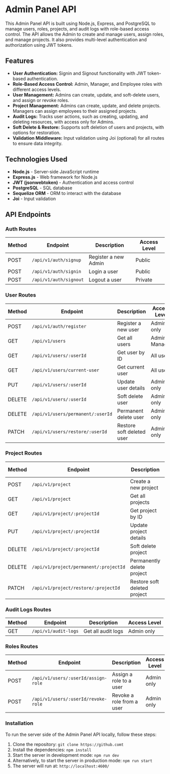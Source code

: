 # Admin Panel API

This Admin Panel API is built using Node.js, Express, and PostgreSQL to manage users, roles, projects, and audit logs with role-based access control. The API allows the Admin to create and manage users, assign roles, and manage projects. It also provides multi-level authentication and authorization using JWT tokens.

## Features

- **User Authentication:** Signin and Signout functionality with JWT token-based authentication.
- **Role-Based Access Control:** Admin, Manager, and Employee roles with different access levels.
- **User Management:** Admins can create, update, and soft-delete users, and assign or revoke roles.
- **Project Management:** Admins can create, update, and delete projects. Managers can assign employees to their assigned projects.
- **Audit Logs:** Tracks user actions, such as creating, updating, and deleting resources, with access only for Admins.
- **Soft Delete & Restore:** Supports soft deletion of users and projects, with options for restoration.
- **Validation Middleware:** Input validation using Joi (optional) for all routes to ensure data integrity.

## Technologies Used

- **Node.js** - Server-side JavaScript runtime
- **Express.js** - Web framework for Node.js
- **JWT (jsonwebtoken)** - Authentication and access control
- **PostgreSQL** - SQL database
- **Sequelize ORM** - ORM to interact with the database
- **Joi** - Input validation


## API Endpoints

### Auth Routes
| Method | Endpoint                     | Description                   | Access Level     |
|--------|------------------------------|--------------------------------|------------------|
| POST   | `/api/v1/auth/signup`         | Register a new Admin           | Public           |
| POST   | `/api/v1/auth/signin`         | Login a user                   | Public           |
| POST   | `/api/v1/auth/signout`        | Logout a user                  | Private          |

### User Routes
| Method | Endpoint                     | Description                   | Access Level     |
|--------|------------------------------|--------------------------------|------------------|
| POST   | `/api/v1/auth/register`       | Register a new user            | Admin only       |
| GET    | `/api/v1/users`               | Get all users                  | Admin, Manager   |
| GET    | `/api/v1/users/:userId`       | Get user by ID                 | All users        |
| GET    | `/api/v1/users/current-user`  | Get current user               | All users        |
| PUT    | `/api/v1/users/:userId`       | Update user details            | Admin only       |
| DELETE | `/api/v1/users/:userId`       | Soft delete user               | Admin only       |
| DELETE | `/api/v1/users/permanent/:userId` | Permanent delete user         | Admin only       |
| PATCH  | `/api/v1/users/restore/:userId`   | Restore soft deleted user      | Admin only       |

### Project Routes
| Method | Endpoint                       | Description                   | Access Level     |
|--------|--------------------------------|--------------------------------|------------------|
| POST   | `/api/v1/project`              | Create a new project           | Admin only       |
| GET    | `/api/v1/project`              | Get all projects               | All users        |
| GET    | `/api/v1/project/:projectId`   | Get project by ID              | All users        |
| PUT    | `/api/v1/project/:projectId`   | Update project details         | Admin only       |
| DELETE | `/api/v1/project/:projectId`   | Soft delete project            | Admin only       |
| DELETE | `/api/v1/project/permanent/:projectId` | Permanently delete project | Admin only       |
| PATCH  | `/api/v1/project/restore/:projectId`   | Restore soft deleted project  | Admin only       |

### Audit Logs Routes
| Method | Endpoint                  | Description                   | Access Level     |
|--------|---------------------------|--------------------------------|------------------|
| GET    | `/api/v1/audit-logs`       | Get all audit logs             | Admin only       |

### Roles Routes
| Method | Endpoint                            | Description                   | Access Level     |
|--------|-------------------------------------|--------------------------------|------------------|
| POST   | `/api/v1/users/:userId/assign-role` | Assign a role to a user        | Admin only       |
| POST   | `/api/v1/users/:userId/revoke-role` | Revoke a role from a user      | Admin only       |


### Installation
To run the server side of the Admin Panel API locally, follow these steps:

1. Clone the repository: `git clone https://github.comt`
2. Install the dependencies: `npm install`
3. Start the server in development mode: `npm run dev`
4. Alternatively, to start the server in production mode: `npm run start`
5. The server will run at: `http://localhost:4600/`
